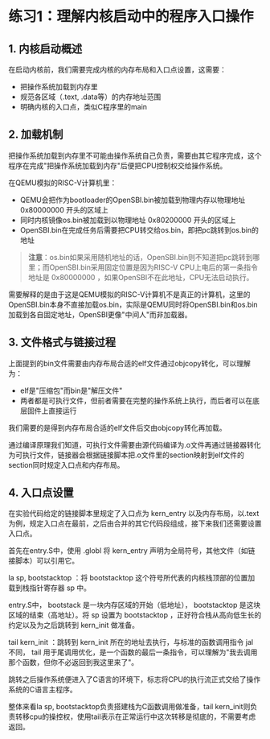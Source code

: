 # 练习1：理解内核启动中的程序入口操作

## 1. 内核启动概述

在启动内核前，我们需要完成内核的内存布局和入口点设置，这需要：
- 把操作系统加载到内存里
- 规范各区域（.text, .data等）的内存地址范围  
- 明确内核的入口点，类似C程序里的main

## 2. 加载机制

把操作系统加载到内存里不可能由操作系统自己负责，需要由其它程序完成，这个程序在完成"把操作系统加载到内存"后便把CPU控制权交给操作系统。

在QEMU模拟的RISC-V计算机里：
- QEMU会把作为bootloader的OpenSBI.bin被加载到物理内存以物理地址 0x80000000 开头的区域上
- 同时内核镜像os.bin被加载到以物理地址 0x80200000 开头的区域上
- OpenSBI.bin在完成任务后需要把CPU转交给os.bin，即把pc跳转到os.bin的地址

> **注意**：os.bin如果采用随机地址的话，OpenSBI.bin则不知道把pc跳转到哪里；而OpenSBI.bin采用固定位置是因为RISC-V CPU上电后的第一条指令地址是 0x80000000 ，如果OpenSBI不在此地址，CPU无法启动执行。

需要解释的是由于这是QEMU模拟的RISC-V计算机不是真正的计算机，这里的OpenSBI.bin本身不直接加载os.bin，实际是QEMU同时将OpenSBI.bin和os.bin加载到各自固定地址，OpenSBI更像"中间人"而非加载器。

## 3. 文件格式与链接过程

上面提到的bin文件需要由内存布局合适的elf文件通过objcopy转化，可以理解为：
- elf是"压缩包"而bin是"解压文件"
- 两者都是可执行文件，但前者需要在完整的操作系统上执行，而后者可以在底层固件上直接运行

我们需要的是得到内存布局合适的elf文件后交由objcopy转化再加载。

通过编译原理我们知道，可执行文件需要由源代码编译为.o文件再通过链接器转化为可执行文件，链接器会根据链接脚本把.o文件里的section映射到elf文件的section同时规定入口点和内存布局。

## 4. 入口点设置

在实验代码给定的链接脚本里规定了入口点为 kern_entry 以及内存布局，以.text为例，规定入口点在最前，之后由合并的其它代码段组成，接下来我们还需要设置入口点。

首先在entry.S中，使用 .globl 将 kern_entry 声明为全局符号，其他文件（如链接脚本）可以引用它。

la sp, bootstacktop ：将 bootstacktop 这个符号所代表的内核栈顶部的位置加载到栈指针寄存器 sp 中。

entry.S中， bootstack 是一块内存区域的开始（低地址）， bootstacktop 是这块区域的结束（高地址）。将 sp 设置为 bootstacktop ，正好符合栈从高向低生长的约定以及为之后跳转到 kern_init 做准备。

tail kern_init ：跳转到 kern_init 所在的地址去执行，与标准的函数调用指令 jal 不同， tail 用于尾调用优化，是一个函数的最后一条指令，可以理解为"我去调用那个函数，但你不必返回到我这里来了"。

跳转之后操作系统便进入了C语言的环境下，标志将CPU的执行流正式交给了操作系统的C语言主程序。

整体来看la sp, bootstacktop负责搭建栈为C函数调用做准备，tail kern_init则负责转移cpu的操控权，使用tail表示在正常运行中这次转移是彻底的，不需要考虑返回。
